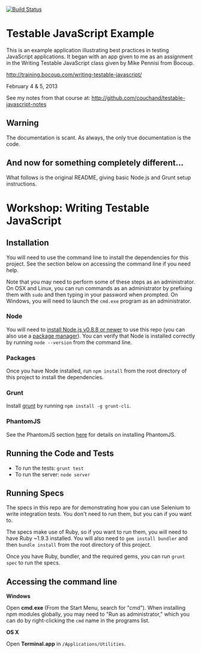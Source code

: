 [![Build Status](https://travis-ci.org/couchand/testable-javascript-example.png?branch=master)](https://travis-ci.org/couchand/testable-javascript-example)

Testable JavaScript Example
===========================

This is an example application illustrating best practices
in testing JavaScript applications.  It began with an app
given to me as an assignment in the Writing Testable
JavaScript class given by Mike Pennisi from Bocoup.

<http://training.bocoup.com/writing-testable-javascript/>

February 4 &amp; 5, 2013

See my notes from that course at:
<http://github.com/couchand/testable-javascript-notes>

Warning
-------

The documentation is scant.  As always, the only true
documentation is the code.

And now for something completely different...
---------------------------------------------

What follows is the original README, giving basic Node.js
and Grunt setup instructions.


# Workshop: Writing Testable JavaScript

## Installation

You will need to use the command line to install the dependencies for this
project. See the section below on accessing the command line if you need help.

Note that you may need to perform some of these steps as an administrator. On
OSX and Linux, you can run commands as an administrator by prefixing them with
`sudo` and then typing in your password when prompted. On Windows, you will
need to launch the `cmd.exe` program as an administrator.

### Node

You will need to [install Node.js v0.8.8 or newer](http://nodejs.org) to use
this repo (you can also use a [package
manager](https://github.com/joyent/node/wiki/Installing-Node.js-via-package-manager)).
You can verify that Node is installed correctly by running `node --version`
from the command line.

### Packages

Once you have Node installed, run `npm install` from the root directory of this
project to install the dependencies.

### Grunt

Install [grunt](http://gruntjs.com) by running `npm install -g grunt-cli`.

### PhantomJS

See the PhantomJS section
[here](https://github.com/gruntjs/grunt/blob/master/docs/faq.md) for details on
installing PhantomJS.

## Running the Code and Tests

- To run the tests: `grunt test`
- To run the server: `node server`

## Running Specs

The specs in this repo are for demonstrating how you can use Selenium to write
integration tests. You don't need to run them, but you can if you want to.

The specs make use of Ruby, so if you want to run them, you will need to have
Ruby ~1.9.3 installed. You will also need to `gem install bundler` and then
`bundle install` from the root directory of this project.

Once you have Ruby, bundler, and the required gems, you can run `grunt spec` to
run the specs.

## Accessing the command line

**Windows**

Open **cmd.exe** (From the Start Menu, search for "cmd"). When installing npm
modules globally, you may need to "Run as administrator," which you can do by
right-clicking the `cmd` name in the programs list.

**OS X**

Open **Terminal.app** in `/Applications/Utilities`.
